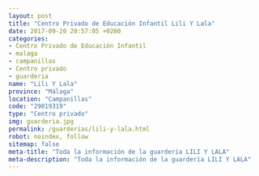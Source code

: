 ```yaml
---
layout: post
title: "Centro Privado de Educación Infantil Lili Y Lala"
date: 2017-09-20 20:57:05 +0200
categories:
- Centro Privado de Educación Infantil
- malaga
- campanillas
- Centro privado
- guarderia
name: "Lili Y Lala"
province: "Málaga"
location: "Campanillas"
code: "29019319"
type: "Centro privado"
img: guarderia.jpg
permalink: /guarderias/lili-y-lala.html
robot: noindex, follow
sitemap: false
meta-title: "Toda la información de la guardería LILI Y LALA"
meta-description: "Toda la información de la guardería LILI Y LALA"
---
```

